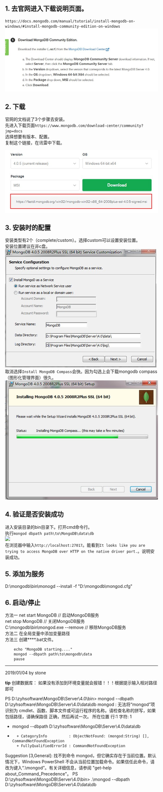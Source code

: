 ## 1. 去官网进入下载说明页面。

`https://docs.mongodb.com/manual/tutorial/install-mongodb-on-windows/#install-mongodb-community-edition-on-windows`
![](../../image/db/mongodb/explain.jpg)

## 2. 下载

官网的文档说了3个步骤去安装。  
先进入下载页面`https://www.mongodb.com/download-center/community?jmp=docs`  
选择想要有版本、配置。  
复制这个链接，在讯雷中下载。  

![](../../image/db/mongodb/download.jpg)

## 3. 安装时的配置

安装类型有2个（complete/custom）。选择custom可以设置安装位置。  
安装位置建议在非c盘。  
![](../../image/db/mongodb/install.jpg)  
取消选择`Install MongoDB Compass`会快。因为勾选上会下载mongodb compass（图形化管理界面）很久。  
![](../../image/db/mongodb/compass.jpg)  

## 4. 验证是否安装成功

进入安装目录的bin目录下。打开cmd命令行。  
执行`mongod dbpath path\to\MongoDB\data\db`  
![](../../image/db/mongodb/start.jpg)  
在浏览器中输入`http://localhost:27017`。能看到`It looks like you are trying to access MongoDB over HTTP on the native driver port.`。说明安装成功。  

## 5. 添加为服务

D:\mongodb\bin\monogd --install -f "D:\mongodb\mongod.cfg"

## 6. 启动/停止

方法一
net start MongoDB // 启动MongoDB服务  
net stop MongoDB // 关闭MongoDB服务  
C:\mongodb\bin\mongod.exe --remove // 移除MongoDB服务  
方法二
在全局变量中添加变量路径  
方法三
创建****.bat文件。  

```
    echo "MongoDB starting...."
    mongod --dbpath path\to\mongodb\data
    pause
```

---

2019/01/04 by stone

**tip**
创建数据库：
如果没有添加到环境变量就会报错！！！根据提示输入相对路径即可

PS D:\zyhsoftware\MongoDB\Server\4.0\bin> mongod --dbpath D:\zyhsoftware\MongoDB\Server\4.0\data\db
mongod : 无法将“mongod”项识别为 cmdlet、函数、脚本文件或可运行程序的名称。请检查名称的拼写，如果包括路径，请确保路径
正确，然后再试一次。
所在位置 行:1 字符: 1

+ mongod --dbpath D:\zyhsoftware\MongoDB\Server\4.0\data\db
+ ~~~~~~
    + CategoryInfo          : ObjectNotFound: (mongod:String) [], CommandNotFoundException
    + FullyQualifiedErrorId : CommandNotFoundException
    ~~~~~~

Suggestion [3,General]: 找不到命令 mongod，但它确实存在于当前位置。默认情况下，Windows PowerShell 不会从当前位置加载命令。如果信任此命令，请改为键入“.\mongod”。有关详细信息，请参阅 "get-help about_Command_Precedence"。
PS D:\zyhsoftware\MongoDB\Server\4.0\bin> .\mongod --dbpath D:\zyhsoftware\MongoDB\Server\4.0\data\db

